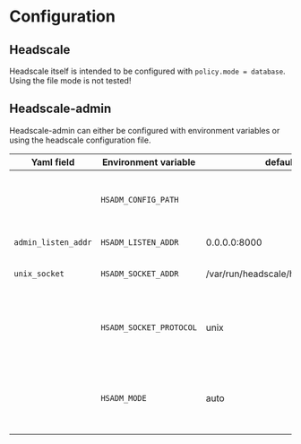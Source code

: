 # Configuration

## Headscale

Headscale itself is intended to be configured with `policy.mode = database`. Using the file mode is not tested!

## Headscale-admin

Headscale-admin can either be configured with environment variables or using the headscale configuration file.

| Yaml field          | Environment variable    | default                           | Description                                                         |
| ------------------- | ----------------------- | --------------------------------- | ------------------------------------------------------------------- |
|                     | `HSADM_CONFIG_PATH`     |                                   | The location of the headscale yaml configuration.                   |
| `admin_listen_addr` | `HSADM_LISTEN_ADDR`     | 0.0.0.0:8000                      | Server listen address.                                              |
| `unix_socket`       | `HSADM_SOCKET_ADDR`     | /var/run/headscale/headscale.sock | The headscale unix socket.                                          |
|                     | `HSADM_SOCKET_PROTOCOL` | unix                              | Socket protocol. Change if socket is behind a proxy.                |
|                     | `HSADM_MODE`            | auto                              | Either grpc, rest or auto. Tries to use grpc is socket is specified |
